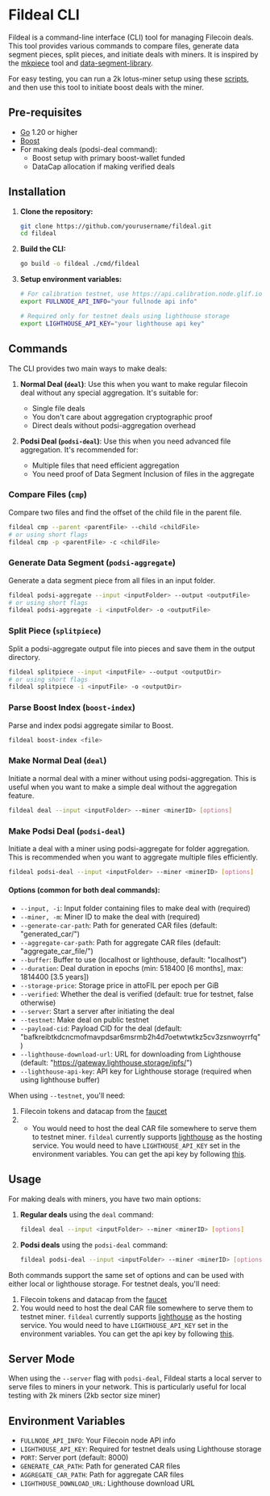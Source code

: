 # Fildeal CLI

Fildeal is a command-line interface (CLI) tool for managing Filecoin deals. This tool provides various commands to compare files, generate data segment pieces, split pieces, and initiate deals with miners. It is inspired by the [mkpiece](https://github.com/willscott/mkpiece) tool and [data-segment-library](https://github.com/filecoin-project/go-data-segment).

For easy testing, you can run a 2k lotus-miner setup using these [scripts](https://gist.github.com/lordshashank/fb2fbd53b5520a862bd451e3603b4718), and then use this tool to initiate boost deals with the miner.

## Pre-requisites

- [Go](https://golang.org/doc/install) 1.20 or higher
- [Boost](https://boost.filecoin.io/getting-started)
- For making deals (podsi-deal command):
  - Boost setup with primary boost-wallet funded
  - DataCap allocation if making verified deals

## Installation

1. **Clone the repository:**

   ```sh
   git clone https://github.com/yourusername/fildeal.git
   cd fildeal
   ```

2. **Build the CLI:**

   ```sh
   go build -o fildeal ./cmd/fildeal
   ```

3. **Setup environment variables:**

   ```sh
   # For calibration testnet, use https://api.calibration.node.glif.io
   export FULLNODE_API_INFO="your fullnode api info"
   
   # Required only for testnet deals using lighthouse storage
   export LIGHTHOUSE_API_KEY="your lighthouse api key"
   ```

## Commands

The CLI provides two main ways to make deals:

1. **Normal Deal (`deal`)**: Use this when you want to make regular filecoin deal without any special aggregation. It's suitable for:
   - Single file deals
   - You don't care about aggregation cryptographic proof
   - Direct deals without podsi-aggregation overhead

2. **Podsi Deal (`podsi-deal`)**: Use this when you need advanced file aggregation. It's recommended for:
   - Multiple files that need efficient aggregation
   - You need proof of Data Segment Inclusion of files in the aggregate

### Compare Files (`cmp`)

Compare two files and find the offset of the child file in the parent file.

```sh
fildeal cmp --parent <parentFile> --child <childFile>
# or using short flags
fildeal cmp -p <parentFile> -c <childFile>
```

### Generate Data Segment (`podsi-aggregate`)

Generate a data segment piece from all files in an input folder.

```sh
fildeal podsi-aggregate --input <inputFolder> --output <outputFile>
# or using short flags
fildeal podsi-aggregate -i <inputFolder> -o <outputFile>
```

### Split Piece (`splitpiece`)

Split a podsi-aggregate output file into pieces and save them in the output directory.

```sh
fildeal splitpiece --input <inputFile> --output <outputDir>
# or using short flags
fildeal splitpiece -i <inputFile> -o <outputDir>
```

### Parse Boost Index (`boost-index`)

Parse and index podsi aggregate similar to Boost.

```sh
fildeal boost-index <file>
```

### Make Normal Deal (`deal`)

Initiate a normal deal with a miner without using podsi-aggregation. This is useful when you want to make a simple deal without the aggregation feature.

```sh
fildeal deal --input <inputFolder> --miner <minerID> [options]
```

### Make Podsi Deal (`podsi-deal`)

Initiate a deal with a miner using podsi-aggregate for folder aggregation. This is recommended when you want to aggregate multiple files efficiently.

```sh
fildeal podsi-deal --input <inputFolder> --miner <minerID> [options]
```

#### Options (common for both deal commands):
- `--input, -i`: Input folder containing files to make deal with (required)
- `--miner, -m`: Miner ID to make the deal with (required)
- `--generate-car-path`: Path for generated CAR files (default: "generated_car/")
- `--aggregate-car-path`: Path for aggregate CAR files (default: "aggregate_car_file/")
- `--buffer`: Buffer to use (localhost or lighthouse, default: "localhost")
- `--duration`: Deal duration in epochs (min: 518400 [6 months], max: 1814400 [3.5 years])
- `--storage-price`: Storage price in attoFIL per epoch per GiB
- `--verified`: Whether the deal is verified (default: true for testnet, false otherwise)
- `--server`: Start a server after initiating the deal
- `--testnet`: Make deal on public testnet
- `--payload-cid`: Payload CID for the deal (default: "bafkreibtkdcncmofmavpdsar6msrmb2h4d7oetwtwtkz5cv3zsnwoyrrfq")
- `--lighthouse-download-url`: URL for downloading from Lighthouse (default: "https://gateway.lighthouse.storage/ipfs/")
- `--lighthouse-api-key`: API key for Lighthouse storage (required when using lighthouse buffer)

When using `--testnet`, you'll need:
1. Filecoin tokens and datacap from the [faucet](https://faucet.calibnet.chainsafe-fil.io/)
2. - You would need to host the deal CAR file somewhere to serve them to testnet miner. `fildeal` currently supports [lighthouse](https://www.lighthouse.storage/) as the hosting service. You would need to have `LIGHTHOUSE_API_KEY` set in the environment variables. You can get the api key by following [this](https://docs.lighthouse.storage/lighthouse-1/how-to/create-an-api-key).

## Usage

For making deals with miners, you have two main options:

1. **Regular deals** using the `deal` command:
   ```sh
   fildeal deal --input <inputFolder> --miner <minerID> [options]
   ```

2. **Podsi deals** using the `podsi-deal` command:
   ```sh
   fildeal podsi-deal --input <inputFolder> --miner <minerID> [options]
   ```

Both commands support the same set of options and can be used with either local or lighthouse storage. For testnet deals, you'll need:
1. Filecoin tokens and datacap from the [faucet](https://faucet.calibnet.chainsafe-fil.io/)
2. You would need to host the deal CAR file somewhere to serve them to testnet miner. `fildeal` currently supports [lighthouse](https://www.lighthouse.storage/) as the hosting service. You would need to have `LIGHTHOUSE_API_KEY` set in the environment variables. You can get the api key by following [this](https://docs.lighthouse.storage/lighthouse-1/how-to/create-an-api-key).

## Server Mode

When using the `--server` flag with `podsi-deal`, Fildeal starts a local server to serve files to miners in your network. This is particularly useful for local testing with 2k miners (2kb sector size miner)

## Environment Variables

- `FULLNODE_API_INFO`: Your Filecoin node API info
- `LIGHTHOUSE_API_KEY`: Required for testnet deals using Lighthouse storage
- `PORT`: Server port (default: 8000)
- `GENERATE_CAR_PATH`: Path for generated CAR files
- `AGGREGATE_CAR_PATH`: Path for aggregate CAR files
- `LIGHTHOUSE_DOWNLOAD_URL`: Lighthouse download URL
